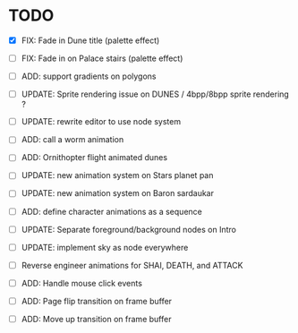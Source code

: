# TODO

- [X] FIX: Fade in Dune title (palette effect)
- [ ] FIX: Fade in on Palace stairs (palette effect)

- [ ] ADD: support gradients on polygons
- [ ] UPDATE: Sprite rendering issue on DUNES / 4bpp/8bpp sprite rendering ?

- [ ] UPDATE: rewrite editor to use node system
- [ ] ADD: call a worm animation
- [ ] ADD: Ornithopter flight animated dunes

- [ ] UPDATE: new animation system on Stars planet pan
- [ ] UPDATE: new animation system on Baron sardaukar
- [ ] ADD: define character animations as a sequence

- [ ] UPDATE: Separate foreground/background nodes on Intro
- [ ] UPDATE: implement sky as node everywhere

- [ ] Reverse engineer animations for SHAI, DEATH, and ATTACK
- [ ] ADD: Handle mouse click events

- [ ] ADD: Page flip transition on frame buffer
- [ ] ADD: Move up transition on frame buffer
